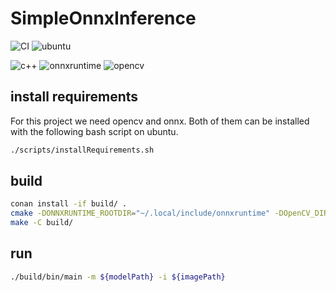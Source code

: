 # SimpleOnnxInference

![CI](https://github.com/vbadenas/SimpleOnnxInference/actions/workflows/cmake.yml/badge.svg?style=flat)
![ubuntu](https://img.shields.io/badge/Ubuntu-E95420?style=flat&logo=ubuntu&logoColor=black)

![c++](https://img.shields.io/static/v1?label=C%2B%2B&message=20&color=lightblue&style=flat&logo=c%2B%2B&logoColor=blue&labelColor=white)
![onnxruntime](https://img.shields.io/static/v1?label=onnxruntime&message=1.10&color=lightblue&style=flat&logo=onnx&logoColor=blue&labelColor=white)
![opencv](https://img.shields.io/static/v1?label=opencv&message=3.4.1&color=lightblue&style=flat&logo=opencv&logoColor=blue&labelColor=white)

## install requirements

For this project we need opencv and onnx. Both of them can be installed with the following bash script on ubuntu.

```bash
./scripts/installRequirements.sh
```

## build

```bash
conan install -if build/ .
cmake -DONNXRUNTIME_ROOTDIR="~/.local/include/onnxruntime" -DOpenCV_DIR="/usr/local/share/OpenCV" -S . -B build/
make -C build/
```

## run

```bash
./build/bin/main -m ${modelPath} -i ${imagePath}
```
